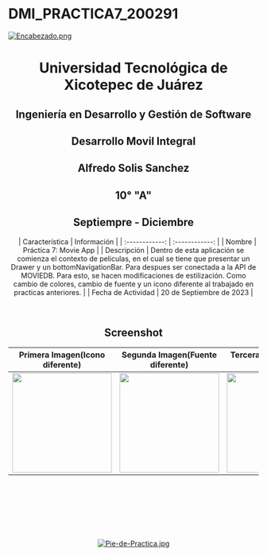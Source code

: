 # DMI_PRACTICA7_200291

[![Encabezado.png](https://i.postimg.cc/PJKtvHNC/Encabezado.png)](https://postimg.cc/K3kXCdPb)

<div align="center">
  
# Universidad Tecnológica de Xicotepec de Juárez

## Ingeniería en Desarrollo y Gestión de Software

## Desarrollo Movil Integral

## Alfredo Solis Sanchez
 
## 10° "A"

## Septiempre - Diciembre


&nbsp;
&nbsp;
|  Característica |  Información |
| :------------: | :------------: |
| Nombre  |  Práctica 7: Movie App |
| Descripción  |  Dentro de esta aplicación se comienza el contexto de peliculas, en el cual se tiene que presentar un Drawer y un bottomNavigationBar. Para despues ser conectada a la API de MOVIEDB. Para esto, se hacen modificaciones de estilización. Como cambio de colores, cambio de fuente y un icono diferente al trabajado en practicas anteriores. |
|  Fecha de Actividad  |  20 de Septiembre de 2023  |

&nbsp;
&nbsp;

## Screenshot

|  Primera Imagen(Icono diferente) | Segunda Imagen(Fuente diferente)  | Tercera Imagen(Imagen añadida) |   
| :------------: | :------------: | :------------: | 
|  <img src="https://i.postimg.cc/Vv9R8HDy/Whats-App-Image-2023-09-25-at-9-26-12-AM.jpg" width="200"/> | <img src="https://i.postimg.cc/xdKqtDCS/Whats-App-Image-2023-09-25-at-9-25-18-AM.jpg" width="200"/>  |  <img src="https://i.postimg.cc/NFLshWgF/Whats-App-Image-2023-09-25-at-9-25-18-AM-1.jpg" width="200"/> |



&nbsp;
&nbsp;




<br>
<br>
<br>
<br>

[![Pie-de-Practica.jpg](https://i.postimg.cc/MKKZ2nrV/Pie-de-Practica.jpg)](https://postimg.cc/WtCc01V1)
